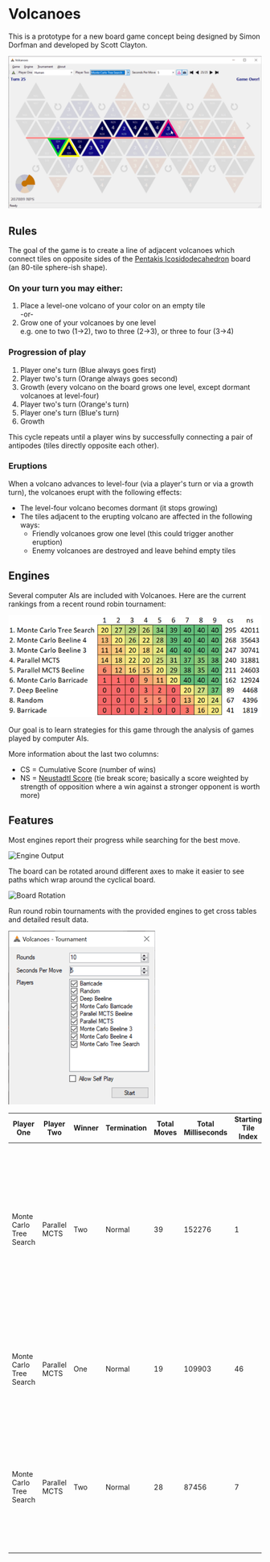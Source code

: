 # Volcanoes
This is a prototype for a new board game concept being designed by Simon Dorfman and developed by Scott Clayton.

![Screenshot](Concept/History/z-history-20200125.png)

## Rules
The goal of the game is to create a line of adjacent volcanoes which connect tiles on 
opposite sides of the [Pentakis Icosidodecahedron](https://en.wikipedia.org/wiki/Pentakis_icosidodecahedron) board (an 80-tile sphere-ish shape).

### On your turn you may either:
1. Place a level-one volcano of your color on an empty tile  
   -or-
2. Grow one of your volcanoes by one level  
   e.g. one to two (1→2), two to three (2→3), or three to four (3→4)

### Progression of play
1. Player one's turn (Blue always goes first)
2. Player two's turn (Orange always goes second)
3. Growth (every volcano on the board grows one level, except dormant volcanoes at level-four)
4. Player two's turn (Orange's turn)
5. Player one's turn (Blue's turn)
6. Growth

This cycle repeats until a player wins by successfully connecting a pair of antipodes (tiles directly opposite each other). 

### Eruptions
When a volcano advances to level-four (via a player's turn or via a growth turn), the volcanoes erupt with the following effects:

   * The level-four volcano becomes dormant (it stops growing)
   * The tiles adjacent to the erupting volcano are affected in the following ways:
      * Friendly volcanoes grow one level (this could trigger another eruption)
      * Enemy volcanoes are destroyed and leave behind empty tiles

## Engines
Several computer AIs are included with Volcanoes. Here are the current rankings from a recent round robin tournament:

![Engine Cross Table](Concept/History/z-history-20190101.png)

Our goal is to learn strategies for this game through the analysis of games played by computer AIs.

More information about the last two columns:

* CS = Cumulative Score (number of wins)
* NS = [Neustadtl Score](https://en.wikipedia.org/wiki/Sonneborn%E2%80%93Berger_score) (tie break score; basically a score weighted by strength of opposition where a win against a stronger opponent is worth more)

## Features
Most engines report their progress while searching for the best move.

![Engine Output](Concept/History/z-history-20181231c.png)

The board can be rotated around different axes to make it easier to see paths which wrap around the cyclical board.

![Board Rotation](Concept/History/z-history-20181231b.gif)

Run round robin tournaments with the provided engines to get cross tables and detailed result data.

![Board Rotation](Concept/History/z-history-20181231d.png)

| Player One              | Player Two    | Winner | Termination | Total Moves | Total Milliseconds | Starting Tile Index | Transcript                                                                                                                            | Winning Path                                    |
| ----------------------- | ------------- | ------ | ----------- | ----------- | ------------------ | ------------------- | ------------------------------------------------------------------------------------------------------------------------------------- | ----------------------------------------------- |
| Monte Carlo Tree Search | Parallel MCTS | Two    | Normal      | 39          | 152276             | 1                   | N01 N19 G N03 N04 G S24 N15 G S17 N17 G S15 N04 G N23 S04 G S34 S01 G S13 S03 G S10 S13+ G S03 S02 G S02+ S03+ G N19 N05 G S04 N19+ G | N13 N03 N04 N05 N19 N20 N39 N38 S28 S29 S12 S13 |
| Monte Carlo Tree Search | Parallel MCTS | One    | Normal      | 19          | 109903             | 46                  | S39 N24 G S03 S10 G N11 S08 G N04 S01 G N19 S02 G N01 N07 G S02                                                                       | N10 N11 N27 N28 S38 S39 S20 S19 S05 S01 S02 S10 |
| Monte Carlo Tree Search | Parallel MCTS | Two    | Normal      | 28          | 87456              | 7                   | N09 N07 G N11 N10 G N21 N11+ G N39 N02 G N14 N13 G N01+ N04 G N02 N05+ G N04 N16 G N16+ N03+ G N04                                    | N38 N37 N18 N19 N05 N04 N03 N13 N12 N29 N28 S38 |
